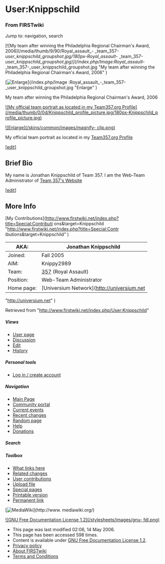 # User:Knippschild

### From FIRSTwiki

Jump to: navigation, search

[![My team after winning the Philadelphia Regional Chairman's Award,
2006](/media/thumb/9/90/Royal_assault_-
_team_357-_user_knippschild_groupshot.jpg/180px-Royal_assault_-
_team_357-_user_knippschild_groupshot.jpg)](/index.php/Image:Royal_assault_-
_team_357-_user_knippschild_groupshot.jpg "My team after winning the
Philadelphia Regional Chairman's Award, 2006" )

[![Enlarge](/skins/common/images/magnify-clip.png)](/index.php/Image
:Royal_assault_-_team_357-_user_knippschild_groupshot.jpg "Enlarge" )

My team after winning the Philadelphia Regional Chairman's Award, 2006

[![My official team portrait as located in my Team357.org
Profile](/media/thumb/0/0d/Knippschild_profile_picture.jpg/180px-Knippschild_p
rofile_picture.jpg)](/index.php/Image:Knippschild_profile_picture.jpg "My
official team portrait as located in my Team357.org Profile" )

[![Enlarge](/skins/common/images/magnify-
clip.png)](/index.php/Image:Knippschild_profile_picture.jpg "Enlarge" )

My official team portrait as located in my [Team357.org
Profile](http://team357.org/index.php?page=profile&user=1
"http://team357.org/index.php?page=profile&user=1" )

[[edit](/index.php?title=User:Knippschild&action=edit&section=1 "Edit section:
Brief Bio" )]

##  Brief Bio

My name is Jonathan Knippschild of Team 357. I am the Web-Team Administrator
of [Team 357's Website](http://www.firstwiki.org/357#Team_357_Web-Site
"http://www.firstwiki.org/357#Team_357_Web-Site" )

  

[[edit](/index.php?title=User:Knippschild&action=edit&section=2 "Edit section:
More Info" )]

##  More Info

[My Contributions](http://www.firstwiki.net/index.php?title=Special:Contributi
ons&target=Knippschild "http://www.firstwiki.net/index.php?title=Special:Contr
ibutions&target=Knippschild" )  

AKA: | Jonathan Knippschild  
---|---  
Joined: | Fall 2005  
AIM: | Knippy2989  
Team: | [357](/index.php/357 "357" ) (Royal Assault)  
Position: | Web-Team Administrator  
Home page: | [Universium Network](http://universium.net
"http://universium.net" )  
  
Retrieved from "<http://www.firstwiki.net/index.php/User:Knippschild>"

##### Views

  * [User page](/index.php/User:Knippschild)
  * [Discussion](/index.php?title=User_talk:Knippschild&action=edit)
  * [Edit](/index.php?title=User:Knippschild&action=edit)
  * [History](/index.php?title=User:Knippschild&action=history)

##### Personal tools

  * [Log in / create account](/index.php?title=Special:Userlogin&returnto=User:Knippschild)

[](/index.php/Main_Page "Main Page" )

##### Navigation

  * [Main Page](/index.php/Main_Page)
  * [Community portal](/index.php/FIRSTwiki:Community_portal)
  * [Current events](/index.php/Current_events)
  * [Recent changes](/index.php/Special:Recentchanges)
  * [Random page](/index.php/Special:Random)
  * [Help](/index.php/Help:Contents)
  * [Donations](/index.php/FIRSTwiki:Site_support)

##### Search



##### Toolbox

  * [What links here](/index.php/Special:Whatlinkshere/User:Knippschild)
  * [Related changes](/index.php/Special:Recentchangeslinked/User:Knippschild)
  * [User contributions](/index.php/Special:Contributions/Knippschild)
  * [Upload file](/index.php/Special:Upload)
  * [Special pages](/index.php/Special:Specialpages)
  * [Printable version](/index.php?title=User:Knippschild&printable=yes)
  * [Permanent link](/index.php?title=User:Knippschild&oldid=47020)

[![MediaWiki](/skins/common/images/poweredby_mediawiki_88x31.png)](http://www.
mediawiki.org/)

[![GNU Free Documentation License 1.2](/stylesheets/images/gnu-
fdl.png)](http://www.gnu.org/copyleft/fdl.html)

  * This page was last modified 02:06, 14 May 2006.
  * This page has been accessed 598 times.
  * Content is available under [GNU Free Documentation License 1.2](http://www.gnu.org/copyleft/fdl.html "http://www.gnu.org/copyleft/fdl.html" ).
  * [Privacy policy](/index.php/FIRSTwiki:Privacy_policy "FIRSTwiki:Privacy policy" )
  * [About FIRSTwiki](/index.php/FIRSTwiki:About "FIRSTwiki:About" )
  * [Terms and Conditions](/index.php/FIRSTwiki:Terms_and_conditions "FIRSTwiki:Terms and conditions" )

